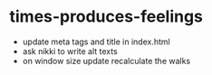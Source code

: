 # times-produces-feelings
- update meta tags and title in index.html
- ask nikki to write alt texts
- on window size update recalculate the walks
